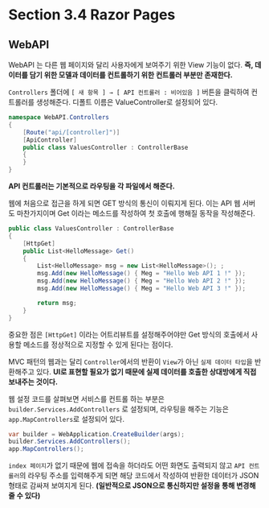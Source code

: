 # Section 3.4 Razor Pages
## WebAPI


WebAPI 는 다른 웹 페이지와 달리 사용자에게 보여주기 위한 View 기능이 없다. **즉, 데이터를 담기 위한 모델과 데이터를 컨트롤하기 위한 컨트롤러 부분만 존재한다.**

`Controllers` 폴더에 `[ 새 항목 ] → [ API 컨트롤러 : 비어있음 ]` 버튼을 클릭하여 컨트롤러를 생성해준다. 디폴트 이름은 ValueController로 설정되어 있다.

```csharp
namespace WebAPI.Controllers
{
    [Route("api/[controller]")]
    [ApiController]
    public class ValuesController : ControllerBase
    {
    }
}
```

**API 컨트롤러는 기본적으로 라우팅을 각 파일에서 해준다.** 

웹에 처음으로 접근을 하게 되면 GET 방식의 통신이 이뤄지게 된다. 이는 API 웹 서버도 마찬가지이며 Get 이라는 메소드를 작성하여 첫 호출에 행해질 동작을 작성해준다.

```csharp
public class ValuesController : ControllerBase
{
    [HttpGet]
    public List<HelloMessage> Get()
    {
        List<HelloMessage> msg = new List<HelloMessage>(); ;
        msg.Add(new HelloMessage() { Meg = "Hello Web API 1 !" });
        msg.Add(new HelloMessage() { Meg = "Hello Web API 2 !" });
        msg.Add(new HelloMessage() { Meg = "Hello Web API 3 !" });

        return msg;
    }
}
```

중요한 점은 `[HttpGet]` 이라는 어트리뷰트를 설정해주어야만 Get 방식의 호출에서 사용할 메소드를 정상적으로 지정할 수 있게 된다는 점이다.

MVC 패턴의 웹과는 달리 `Controller`에서의 반환이 `View`가 아닌 `실제 데이터 타입`을 반환해주고 있다. **UI로 표현할 필요가 없기 때문에 실제 데이터를 호출한 상대방에게 직접 보내주는 것이다.**

웹 설정 코드를 살펴보면 서비스를 컨트롤 하는 부분은 `builder.Services.AddControllers` 로 설정되며, 라우팅을 해주는 기능은 `app.MapControllers`로 설정되어 있다.

```csharp
var builder = WebApplication.CreateBuilder(args);
builder.Services.AddControllers();
app.MapControllers();
```

`index 페이지`가 없기 때문에 웹에 접속을 하더라도 어떤 화면도 출력되지 않고 `API 컨트롤러`의 라우팅 주소를 입력해주게 되면 해당 코드에서 작성하여 반환한 데이터가 JSON 형태로 감싸져 보여지게 된다. **(일반적으로 JSON으로 통신하지만 설정을 통해 변경해줄 수 있다)**